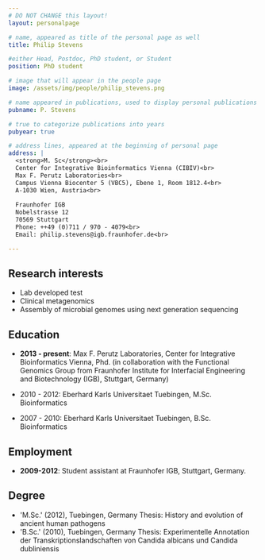 ```yaml
---
# DO NOT CHANGE this layout!
layout: personalpage

# name, appeared as title of the personal page as well
title: Philip Stevens

#either Head, Postdoc, PhD student, or Student
position: PhD student

# image that will appear in the people page
image: /assets/img/people/philip_stevens.png

# name appeared in publications, used to display personal publications
pubname: P. Stevens

# true to categorize publications into years
pubyear: true

# address lines, appeared at the beginning of personal page
address: |
  <strong>M. Sc</strong><br>
  Center for Integrative Bioinformatics Vienna (CIBIV)<br>
  Max F. Perutz Laboratories<br>
  Campus Vienna Biocenter 5 (VBC5), Ebene 1, Room 1812.4<br>
  A-1030 Wien, Austria<br>
  
  Fraunhofer IGB
  Nobelstrasse 12
  70569 Stuttgart
  Phone: ++49 (0)711 / 970 - 4079<br>
  Email: philip.stevens@igb.fraunhofer.de<br>

---
```


Research interests
------------------

* Lab developed test
* Clinical metagenomics
* Assembly of microbial genomes using next generation sequencing

Education
---------

* __2013 - present__: Max F. Perutz Laboratories, Center for Integrative Bioinformatics Vienna, Phd. (in collaboration with the Functional Genomics Group from Fraunhofer Institute for Interfacial Engineering and Biotechnology (IGB), Stuttgart, Germany) 

* 2010 - 2012: Eberhard Karls Universitaet Tuebingen, M.Sc. Bioinformatics
* 2007 - 2010: Eberhard Karls Universitaet Tuebingen, B.Sc. Bioinformatics 


Employment
----------

* __2009-2012__: Student assistant at Fraunhofer IGB, Stuttgart, Germany.


Degree
-------

* 'M.Sc.' (2012), Tuebingen, Germany
  Thesis: History and evolution of ancient human pathogens
* 'B.Sc.' (2010), Tuebingen, Germany
    Thesis: Experimentelle Annotation der Transkriptionslandschaften von Candida albicans und Candida dubliniensis 
 
